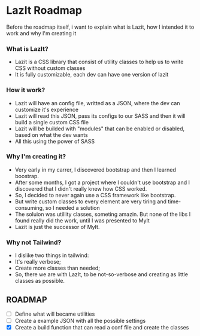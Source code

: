 # LazIt Roadmap

Before the roadmap itself, i want to explain what is Lazit, how I intended it to work and why I'm creating it

### What is LazIt?

- Lazit is a CSS library that consist of utility classes to help us to write CSS without custom classes
- It is fully customizable, each dev can have one version of lazit

### How it work?

- Lazit will have an config file, writted as a JSON, where the dev can customize it's experience
- Lazit will read this JSON, pass its configs to our SASS and then it will build a single custom CSS file
- Lazit will be builded with "modules" that can be enabled or disabled, based on what the dev wants
- All this using the power of SASS

### Why I'm creating it?

- Very early in my carrer, I discovered bootstrap and then I learned boostrap.
- After some months, I got a project where I couldn't use bootstrap and I discovered that I didn't really knew how CSS worked.
- So, I decided to never again use a CSS framework like bootstrap.
- But write custom classes to every element are very tiring and time-consuming, so I needed a solution
- The soluion was utillity classes, someting amazin. But none of the libs I found really did the work, until I was presented to MyIt
- Lazit is just the successor of MyIt.

### Why not Tailwind?

- I dislike two things in tailwind: 
- It's really verbose;
- Create more classes than needed;
- So, there we are with LazIt, to be not-so-verbose and creating as little classes as possible.


## ROADMAP

- [ ] Define what will became utilities
- [ ] Create a example JSON with all the possible settings
- [x] Create a build function that can read a conf file and create the classes